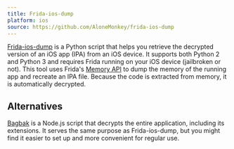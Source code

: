 ```yaml
---
title: Frida-ios-dump
platform: ios
source: https://github.com/AloneMonkey/frida-ios-dump
---
```


[Frida-ios-dump](https://github.com/AloneMonkey/frida-ios-dump "Frida-ios-dump") is a Python script that helps you retrieve the decrypted version of an iOS app (IPA) from an iOS device. It supports both Python 2 and Python 3 and requires Frida running on your iOS device (jailbroken or not). This tool uses Frida's [Memory API](https://www.frida.re/docs/javascript-api/#memory "Frida Memory API") to dump the memory of the running app and recreate an IPA file. Because the code is extracted from memory, it is automatically decrypted.

## Alternatives
[Bagbak](https://github.com/ChiChou/bagbak "Bagbak") is a Node.js script that decrypts the entire application, including its extensions. It serves the same purpose as Frida-ios-dump, but you might find it easier to set up and more convenient for regular use.